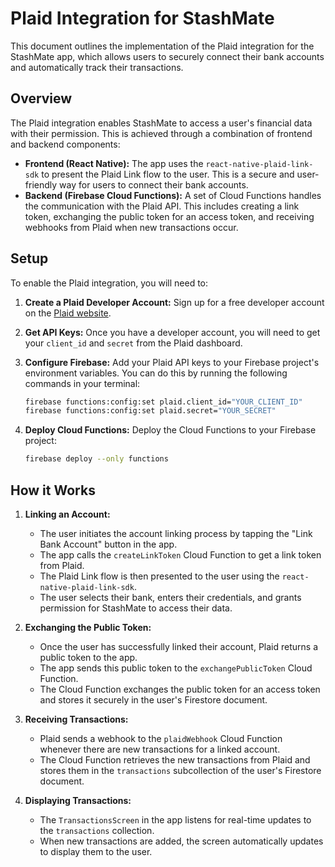 
# Plaid Integration for StashMate

This document outlines the implementation of the Plaid integration for the StashMate app, which allows users to securely connect their bank accounts and automatically track their transactions.

## Overview

The Plaid integration enables StashMate to access a user's financial data with their permission. This is achieved through a combination of frontend and backend components:

- **Frontend (React Native):** The app uses the `react-native-plaid-link-sdk` to present the Plaid Link flow to the user. This is a secure and user-friendly way for users to connect their bank accounts.
- **Backend (Firebase Cloud Functions):** A set of Cloud Functions handles the communication with the Plaid API. This includes creating a link token, exchanging the public token for an access token, and receiving webhooks from Plaid when new transactions occur.

## Setup

To enable the Plaid integration, you will need to:

1.  **Create a Plaid Developer Account:** Sign up for a free developer account on the [Plaid website](https://plaid.com/).
2.  **Get API Keys:** Once you have a developer account, you will need to get your `client_id` and `secret` from the Plaid dashboard.
3.  **Configure Firebase:** Add your Plaid API keys to your Firebase project's environment variables. You can do this by running the following commands in your terminal:

    ```bash
    firebase functions:config:set plaid.client_id="YOUR_CLIENT_ID"
    firebase functions:config:set plaid.secret="YOUR_SECRET"
    ```

4.  **Deploy Cloud Functions:** Deploy the Cloud Functions to your Firebase project:

    ```bash
    firebase deploy --only functions
    ```

## How it Works

1.  **Linking an Account:**
    - The user initiates the account linking process by tapping the "Link Bank Account" button in the app.
    - The app calls the `createLinkToken` Cloud Function to get a link token from Plaid.
    - The Plaid Link flow is then presented to the user using the `react-native-plaid-link-sdk`.
    - The user selects their bank, enters their credentials, and grants permission for StashMate to access their data.

2.  **Exchanging the Public Token:**
    - Once the user has successfully linked their account, Plaid returns a public token to the app.
    - The app sends this public token to the `exchangePublicToken` Cloud Function.
    - The Cloud Function exchanges the public token for an access token and stores it securely in the user's Firestore document.

3.  **Receiving Transactions:**
    - Plaid sends a webhook to the `plaidWebhook` Cloud Function whenever there are new transactions for a linked account.
    - The Cloud Function retrieves the new transactions from Plaid and stores them in the `transactions` subcollection of the user's Firestore document.

4.  **Displaying Transactions:**
    - The `TransactionsScreen` in the app listens for real-time updates to the `transactions` collection.
    - When new transactions are added, the screen automatically updates to display them to the user.
